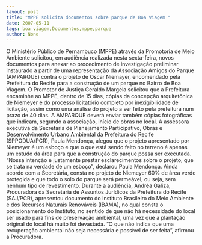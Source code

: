 ```yaml
---
layout: post
title: "MPPE solicita documentos sobre parque de Boa Viagem "
date: 2007-05-11
tags: boa viagem,Documentos,mppe,parque
author: None
---
```

O Minist&eacute;rio P&uacute;blico de Pernambuco (MPPE) atrav&eacute;s da Promotoria de Meio Ambiente solicitou, em audi&ecirc;ncia realizada nesta sexta-feira, novos documentos para anexar ao procedimento de investiga&ccedil;&atilde;o preliminar instaurado a partir de uma representa&ccedil;&atilde;o da Associa&ccedil;&atilde;o Amigos do Parque (AMPARQUE) contra o projeto de Oscar Niemayer, encomendado pela Prefeitura do Recife para a constru&ccedil;&atilde;o de um parque no Bairro de Boa Viagem. 
O Promotor de Justi&ccedil;a Geraldo Margela solicitou que a Prefeitura encaminhe ao MPPE, dentro de 15 dias, c&oacute;pias da concep&ccedil;&atilde;o arquitet&ocirc;nica de Niemeyer e do processo licitat&oacute;rio completo por inexigibilidade de licita&ccedil;&atilde;o, assim como uma an&aacute;lise do projeto a ser feito pela prefeitura num prazo de 40 dias.
A AMPARQUE dever&aacute; enviar tamb&eacute;m c&oacute;pias fotogr&aacute;ficas que indicam, segundo a associa&ccedil;&atilde;o, in&iacute;cio de obras no local.
A assessora executiva da Secretaria de Planejamento Participativo, Obras e Desenvolvimento Urbano Ambiental da Prefeitura do Recife (SPPODUA/PCR), Paula Mendon&ccedil;a, alegou que o projeto apresentado por Niemeyer &eacute; um esbo&ccedil;o e que o que est&aacute; sendo feito no terreno &eacute; apenas um estudo da &aacute;rea para que a constru&ccedil;&atilde;o do parque possa ser executada. 
&ldquo;Nossa inten&ccedil;&atilde;o &eacute; justamente prestar esclarecimentos sobre o projeto, que se trata na verdade de um esbo&ccedil;o&rdquo;, declarou Paula Mendon&ccedil;a. Ainda acordo com a Secret&aacute;ria, consta no projeto de Niemeyer 60% de &aacute;rea verde protegida e que todo o solo do parque ser&aacute; perme&aacute;vel, ou seja, sem nenhum tipo de revestimento.
Durante a audi&ecirc;ncia, Andr&eacute;a Galiza, Procuradora da Secretaria de Assuntos Jur&iacute;dicos da Prefeitura do Recife (SAJ/PCR), apresentou documento do Instituto Brasileiro do Meio Ambiente e dos Recursos Naturais Renov&aacute;veis (IBAMA), no qual consta o posicionamento do Instituto, no sentido de que n&atilde;o h&aacute; necessidade do local ser usado para fins de preserva&ccedil;&atilde;o ambiental, uma vez que a planta&ccedil;&atilde;o original do local h&aacute; muito foi devastada. &ldquo;O que n&atilde;o indica que uma recupera&ccedil;&atilde;o ambiental n&atilde;o seja necess&aacute;ria e poss&iacute;vel de ser feita&rdquo;, afirmou a Procuradora.
 